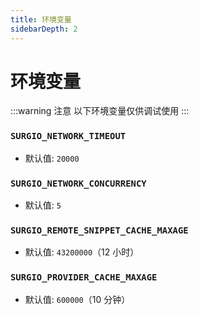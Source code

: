```yaml
---
title: 环境变量
sidebarDepth: 2
---
```


# 环境变量

:::warning 注意
以下环境变量仅供调试使用
:::

### `SURGIO_NETWORK_TIMEOUT`

- 默认值: `20000`

### `SURGIO_NETWORK_CONCURRENCY`

- 默认值: `5`

### `SURGIO_REMOTE_SNIPPET_CACHE_MAXAGE`

- 默认值: `43200000`（12 小时）

### `SURGIO_PROVIDER_CACHE_MAXAGE`

- 默认值: `600000`（10 分钟）

